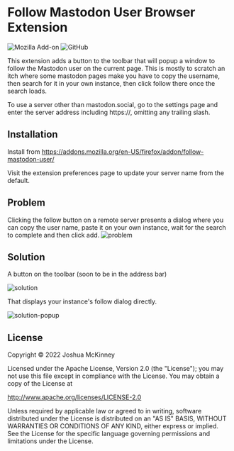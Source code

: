 # Follow Mastodon User Browser Extension

![Mozilla Add-on](https://img.shields.io/amo/v/follow-mastodon-user?style=for-the-badge)
![GitHub](https://img.shields.io/github/license/joshka/follow-mastodon-user-webextension?style=for-the-badge)

This extension adds a button to the toolbar that will popup a window to follow
the Mastodon user on the current page. This is mostly to scratch an itch where
some mastodon pages make you have to copy the username, then search for it in
your own instance, then click follow there once the search loads.

To use a server other than mastodon.social, go to the settings page and enter
the server address including https://, omitting any trailing slash.

## Installation

Install from https://addons.mozilla.org/en-US/firefox/addon/follow-mastodon-user/

Visit the extension preferences page to update your server name from the default.

## Problem

Clicking the follow button on a remote server presents a dialog where you can
copy the user name, paste it on your own instance, wait for the search to
complete and then click add.
![problem](https://user-images.githubusercontent.com/381361/200236814-4b62bdd1-1723-409a-a71e-4870e6a5bceb.png)

## Solution

A button on the toolbar (soon to be in the address bar)

![solution](https://user-images.githubusercontent.com/381361/200236821-37232f56-9903-4749-9af5-0370bef103a2.png)

That displays your instance's follow dialog directly.

![solution-popup](https://user-images.githubusercontent.com/381361/200238268-86f88737-971e-4f53-83eb-c968cf62e04f.png)


## License

Copyright ©️ 2022 Joshua McKinney

Licensed under the Apache License, Version 2.0 (the "License");
you may not use this file except in compliance with the License.
You may obtain a copy of the License at

http://www.apache.org/licenses/LICENSE-2.0

Unless required by applicable law or agreed to in writing, software
distributed under the License is distributed on an "AS IS" BASIS,
WITHOUT WARRANTIES OR CONDITIONS OF ANY KIND, either express or implied.
See the License for the specific language governing permissions and
limitations under the License.
